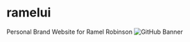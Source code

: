 # ramelui
Personal Brand Website for Ramel Robinson
![GitHub Banner](https://user-images.githubusercontent.com/28789529/171422269-de7aaf7d-f969-4398-ba05-b9a0bc57ac0b.png)
